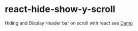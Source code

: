 # react-hide-show-y-scroll

Hiding and Display Header bar on scroll with react see [Demo](https://87l0pn2.codesandbox.io/)
